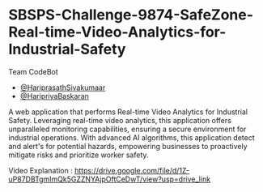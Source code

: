 # SBSPS-Challenge-9874-SafeZone-Real-time-Video-Analytics-for-Industrial-Safety

Team CodeBot
- [@HariprasathSivakumaar](https://github.com/HariprasathSivakumaar)
- [@HaripriyaBaskaran](https://github.com/HaripriyaBaskaran)

A web application that performs Real-time Video Analytics for Industrial Safety.  Leveraging real-time video analytics, this application offers unparalleled monitoring capabilities, ensuring a secure environment for industrial operations. With advanced AI algorithms, this application detect and alert's for potential hazards, empowering businesses to proactively mitigate risks and prioritize worker safety. 

Video Explanation : https://drive.google.com/file/d/1Z-uP87DBTgmImQk5GZZNYAjpOftCeDwT/view?usp=drive_link
